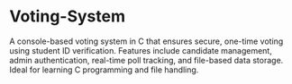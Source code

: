 # Voting-System
A console-based voting system in C that ensures secure, one-time voting using student ID verification. Features include candidate management, admin authentication, real-time poll tracking, and file-based data storage. Ideal for learning C programming and file handling.

